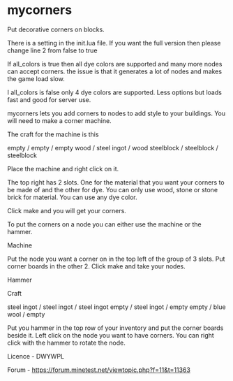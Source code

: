 mycorners
========
Put decorative corners on blocks.

There is a setting in the init.lua file.
If you want the full version then please change line 2 from false to true

If all_colors is true then all dye colors are supported and many more nodes can accept corners.
the issue is that it generates a lot of nodes and makes the game load slow.

I all_colors is false only 4 dye colors are supported.
Less options but loads fast and good for server use.


mycorners lets you add corners to nodes to add style to your buildings. 
You will need to make a corner machine.

The craft for the machine is this

empty      / empty        / empty
wood       / steel ingot  / wood
steelblock / steelblock   / steelblock

Place the machine and right click on it.

The top right has 2 slots. One for the material that you want your corners to be made of and the other for dye.
You can only use wood, stone or stone brick for material.
You can use any dye color.

Click make and you will get your corners.

To put the corners on a node you can either use the machine or the hammer.

Machine

Put the node you want a corner on in the top left of the group of 3 slots.
Put corner boards in the other 2.
Click make and take your nodes.


Hammer

Craft

steel ingot / steel ingot  / steel ingot
empty       / steel ingot  / empty
empty       / blue wool    / empty


Put you hammer in the top row of your inventory and put the corner boards beside it.
Left click on the node you want to have corners. You can right click with the hammer to rotate the node.


Licence - DWYWPL

Forum - https://forum.minetest.net/viewtopic.php?f=11&t=11363


